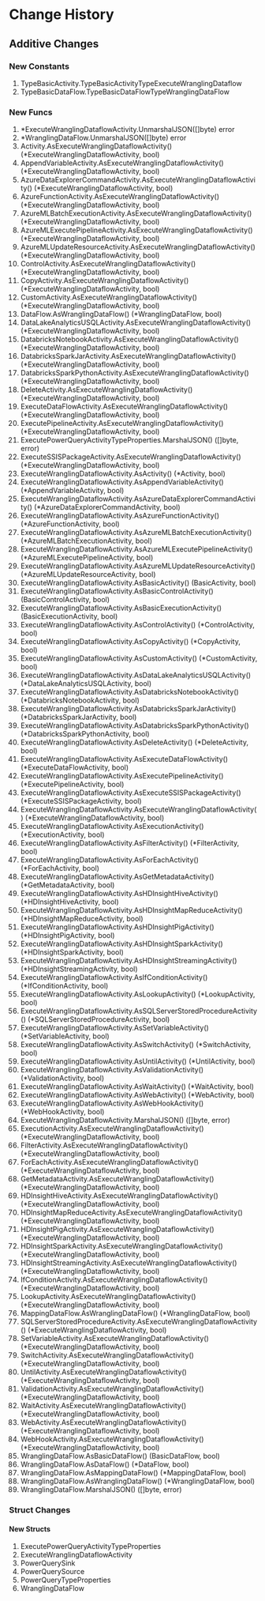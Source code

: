 # Change History

## Additive Changes

### New Constants

1. TypeBasicActivity.TypeBasicActivityTypeExecuteWranglingDataflow
1. TypeBasicDataFlow.TypeBasicDataFlowTypeWranglingDataFlow

### New Funcs

1. *ExecuteWranglingDataflowActivity.UnmarshalJSON([]byte) error
1. *WranglingDataFlow.UnmarshalJSON([]byte) error
1. Activity.AsExecuteWranglingDataflowActivity() (*ExecuteWranglingDataflowActivity, bool)
1. AppendVariableActivity.AsExecuteWranglingDataflowActivity() (*ExecuteWranglingDataflowActivity, bool)
1. AzureDataExplorerCommandActivity.AsExecuteWranglingDataflowActivity() (*ExecuteWranglingDataflowActivity, bool)
1. AzureFunctionActivity.AsExecuteWranglingDataflowActivity() (*ExecuteWranglingDataflowActivity, bool)
1. AzureMLBatchExecutionActivity.AsExecuteWranglingDataflowActivity() (*ExecuteWranglingDataflowActivity, bool)
1. AzureMLExecutePipelineActivity.AsExecuteWranglingDataflowActivity() (*ExecuteWranglingDataflowActivity, bool)
1. AzureMLUpdateResourceActivity.AsExecuteWranglingDataflowActivity() (*ExecuteWranglingDataflowActivity, bool)
1. ControlActivity.AsExecuteWranglingDataflowActivity() (*ExecuteWranglingDataflowActivity, bool)
1. CopyActivity.AsExecuteWranglingDataflowActivity() (*ExecuteWranglingDataflowActivity, bool)
1. CustomActivity.AsExecuteWranglingDataflowActivity() (*ExecuteWranglingDataflowActivity, bool)
1. DataFlow.AsWranglingDataFlow() (*WranglingDataFlow, bool)
1. DataLakeAnalyticsUSQLActivity.AsExecuteWranglingDataflowActivity() (*ExecuteWranglingDataflowActivity, bool)
1. DatabricksNotebookActivity.AsExecuteWranglingDataflowActivity() (*ExecuteWranglingDataflowActivity, bool)
1. DatabricksSparkJarActivity.AsExecuteWranglingDataflowActivity() (*ExecuteWranglingDataflowActivity, bool)
1. DatabricksSparkPythonActivity.AsExecuteWranglingDataflowActivity() (*ExecuteWranglingDataflowActivity, bool)
1. DeleteActivity.AsExecuteWranglingDataflowActivity() (*ExecuteWranglingDataflowActivity, bool)
1. ExecuteDataFlowActivity.AsExecuteWranglingDataflowActivity() (*ExecuteWranglingDataflowActivity, bool)
1. ExecutePipelineActivity.AsExecuteWranglingDataflowActivity() (*ExecuteWranglingDataflowActivity, bool)
1. ExecutePowerQueryActivityTypeProperties.MarshalJSON() ([]byte, error)
1. ExecuteSSISPackageActivity.AsExecuteWranglingDataflowActivity() (*ExecuteWranglingDataflowActivity, bool)
1. ExecuteWranglingDataflowActivity.AsActivity() (*Activity, bool)
1. ExecuteWranglingDataflowActivity.AsAppendVariableActivity() (*AppendVariableActivity, bool)
1. ExecuteWranglingDataflowActivity.AsAzureDataExplorerCommandActivity() (*AzureDataExplorerCommandActivity, bool)
1. ExecuteWranglingDataflowActivity.AsAzureFunctionActivity() (*AzureFunctionActivity, bool)
1. ExecuteWranglingDataflowActivity.AsAzureMLBatchExecutionActivity() (*AzureMLBatchExecutionActivity, bool)
1. ExecuteWranglingDataflowActivity.AsAzureMLExecutePipelineActivity() (*AzureMLExecutePipelineActivity, bool)
1. ExecuteWranglingDataflowActivity.AsAzureMLUpdateResourceActivity() (*AzureMLUpdateResourceActivity, bool)
1. ExecuteWranglingDataflowActivity.AsBasicActivity() (BasicActivity, bool)
1. ExecuteWranglingDataflowActivity.AsBasicControlActivity() (BasicControlActivity, bool)
1. ExecuteWranglingDataflowActivity.AsBasicExecutionActivity() (BasicExecutionActivity, bool)
1. ExecuteWranglingDataflowActivity.AsControlActivity() (*ControlActivity, bool)
1. ExecuteWranglingDataflowActivity.AsCopyActivity() (*CopyActivity, bool)
1. ExecuteWranglingDataflowActivity.AsCustomActivity() (*CustomActivity, bool)
1. ExecuteWranglingDataflowActivity.AsDataLakeAnalyticsUSQLActivity() (*DataLakeAnalyticsUSQLActivity, bool)
1. ExecuteWranglingDataflowActivity.AsDatabricksNotebookActivity() (*DatabricksNotebookActivity, bool)
1. ExecuteWranglingDataflowActivity.AsDatabricksSparkJarActivity() (*DatabricksSparkJarActivity, bool)
1. ExecuteWranglingDataflowActivity.AsDatabricksSparkPythonActivity() (*DatabricksSparkPythonActivity, bool)
1. ExecuteWranglingDataflowActivity.AsDeleteActivity() (*DeleteActivity, bool)
1. ExecuteWranglingDataflowActivity.AsExecuteDataFlowActivity() (*ExecuteDataFlowActivity, bool)
1. ExecuteWranglingDataflowActivity.AsExecutePipelineActivity() (*ExecutePipelineActivity, bool)
1. ExecuteWranglingDataflowActivity.AsExecuteSSISPackageActivity() (*ExecuteSSISPackageActivity, bool)
1. ExecuteWranglingDataflowActivity.AsExecuteWranglingDataflowActivity() (*ExecuteWranglingDataflowActivity, bool)
1. ExecuteWranglingDataflowActivity.AsExecutionActivity() (*ExecutionActivity, bool)
1. ExecuteWranglingDataflowActivity.AsFilterActivity() (*FilterActivity, bool)
1. ExecuteWranglingDataflowActivity.AsForEachActivity() (*ForEachActivity, bool)
1. ExecuteWranglingDataflowActivity.AsGetMetadataActivity() (*GetMetadataActivity, bool)
1. ExecuteWranglingDataflowActivity.AsHDInsightHiveActivity() (*HDInsightHiveActivity, bool)
1. ExecuteWranglingDataflowActivity.AsHDInsightMapReduceActivity() (*HDInsightMapReduceActivity, bool)
1. ExecuteWranglingDataflowActivity.AsHDInsightPigActivity() (*HDInsightPigActivity, bool)
1. ExecuteWranglingDataflowActivity.AsHDInsightSparkActivity() (*HDInsightSparkActivity, bool)
1. ExecuteWranglingDataflowActivity.AsHDInsightStreamingActivity() (*HDInsightStreamingActivity, bool)
1. ExecuteWranglingDataflowActivity.AsIfConditionActivity() (*IfConditionActivity, bool)
1. ExecuteWranglingDataflowActivity.AsLookupActivity() (*LookupActivity, bool)
1. ExecuteWranglingDataflowActivity.AsSQLServerStoredProcedureActivity() (*SQLServerStoredProcedureActivity, bool)
1. ExecuteWranglingDataflowActivity.AsSetVariableActivity() (*SetVariableActivity, bool)
1. ExecuteWranglingDataflowActivity.AsSwitchActivity() (*SwitchActivity, bool)
1. ExecuteWranglingDataflowActivity.AsUntilActivity() (*UntilActivity, bool)
1. ExecuteWranglingDataflowActivity.AsValidationActivity() (*ValidationActivity, bool)
1. ExecuteWranglingDataflowActivity.AsWaitActivity() (*WaitActivity, bool)
1. ExecuteWranglingDataflowActivity.AsWebActivity() (*WebActivity, bool)
1. ExecuteWranglingDataflowActivity.AsWebHookActivity() (*WebHookActivity, bool)
1. ExecuteWranglingDataflowActivity.MarshalJSON() ([]byte, error)
1. ExecutionActivity.AsExecuteWranglingDataflowActivity() (*ExecuteWranglingDataflowActivity, bool)
1. FilterActivity.AsExecuteWranglingDataflowActivity() (*ExecuteWranglingDataflowActivity, bool)
1. ForEachActivity.AsExecuteWranglingDataflowActivity() (*ExecuteWranglingDataflowActivity, bool)
1. GetMetadataActivity.AsExecuteWranglingDataflowActivity() (*ExecuteWranglingDataflowActivity, bool)
1. HDInsightHiveActivity.AsExecuteWranglingDataflowActivity() (*ExecuteWranglingDataflowActivity, bool)
1. HDInsightMapReduceActivity.AsExecuteWranglingDataflowActivity() (*ExecuteWranglingDataflowActivity, bool)
1. HDInsightPigActivity.AsExecuteWranglingDataflowActivity() (*ExecuteWranglingDataflowActivity, bool)
1. HDInsightSparkActivity.AsExecuteWranglingDataflowActivity() (*ExecuteWranglingDataflowActivity, bool)
1. HDInsightStreamingActivity.AsExecuteWranglingDataflowActivity() (*ExecuteWranglingDataflowActivity, bool)
1. IfConditionActivity.AsExecuteWranglingDataflowActivity() (*ExecuteWranglingDataflowActivity, bool)
1. LookupActivity.AsExecuteWranglingDataflowActivity() (*ExecuteWranglingDataflowActivity, bool)
1. MappingDataFlow.AsWranglingDataFlow() (*WranglingDataFlow, bool)
1. SQLServerStoredProcedureActivity.AsExecuteWranglingDataflowActivity() (*ExecuteWranglingDataflowActivity, bool)
1. SetVariableActivity.AsExecuteWranglingDataflowActivity() (*ExecuteWranglingDataflowActivity, bool)
1. SwitchActivity.AsExecuteWranglingDataflowActivity() (*ExecuteWranglingDataflowActivity, bool)
1. UntilActivity.AsExecuteWranglingDataflowActivity() (*ExecuteWranglingDataflowActivity, bool)
1. ValidationActivity.AsExecuteWranglingDataflowActivity() (*ExecuteWranglingDataflowActivity, bool)
1. WaitActivity.AsExecuteWranglingDataflowActivity() (*ExecuteWranglingDataflowActivity, bool)
1. WebActivity.AsExecuteWranglingDataflowActivity() (*ExecuteWranglingDataflowActivity, bool)
1. WebHookActivity.AsExecuteWranglingDataflowActivity() (*ExecuteWranglingDataflowActivity, bool)
1. WranglingDataFlow.AsBasicDataFlow() (BasicDataFlow, bool)
1. WranglingDataFlow.AsDataFlow() (*DataFlow, bool)
1. WranglingDataFlow.AsMappingDataFlow() (*MappingDataFlow, bool)
1. WranglingDataFlow.AsWranglingDataFlow() (*WranglingDataFlow, bool)
1. WranglingDataFlow.MarshalJSON() ([]byte, error)

### Struct Changes

#### New Structs

1. ExecutePowerQueryActivityTypeProperties
1. ExecuteWranglingDataflowActivity
1. PowerQuerySink
1. PowerQuerySource
1. PowerQueryTypeProperties
1. WranglingDataFlow
